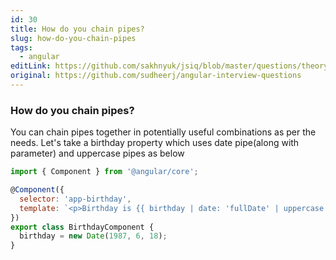 ```yaml
---
id: 30
title: How do you chain pipes?
slug: how-do-you-chain-pipes
tags:
  - angular
editLink: https://github.com/sakhnyuk/jsiq/blob/master/questions/theory/angular/30.md
original: https://github.com/sudheerj/angular-interview-questions
---
```


### How do you chain pipes?

You can chain pipes together in potentially useful combinations as per the needs. Let's take a birthday property which uses date pipe(along with parameter) and uppercase pipes as below

```javascript
import { Component } from '@angular/core';

@Component({
  selector: 'app-birthday',
  template: `<p>Birthday is {{ birthday | date: 'fullDate' | uppercase }}</p>`, // THURSDAY, JUNE 18, 1987
})
export class BirthdayComponent {
  birthday = new Date(1987, 6, 18);
}
```
